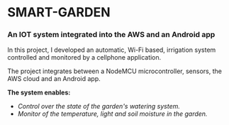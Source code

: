 # SMART-GARDEN 
### An IOT system integrated into the AWS and an Android app


In this project, I developed an automatic, Wi-Fi based, irrigation system controlled and monitored by a cellphone application. 

The project integrates between a NodeMCU microcontroller, sensors, the AWS cloud and an Android app.

__The system enables:__
* _Control over the state of the garden's watering system._
* _Monitor of the temperature, light and soil moisture in the garden._
